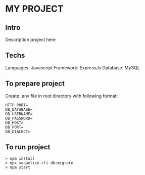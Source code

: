 # MY PROJECT

## Intro

Description project here

## Techs
Languages: Javascript
Framework: ExpressJs
Database: MySQL

## To prepare project

Create .env file in root directory with following format: 
```
HTTP_PORT=
DB_DATABASE=
DB_USERNAME=
DB_PASSWORD=
DB_HOST=
DB_PORT=
DB_DIALECT=
```

## To run project

```shell
> npm install
> npx sequelize-cli db:migrate
> npm start
```
